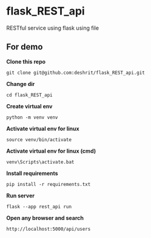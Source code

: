 # flask_REST_api
RESTful service using flask using file

## For demo

**Clone this repo**
```
git clone git@github.com:deshrit/flask_REST_api.git
```

**Change dir**
```
cd flask_REST_api
```

**Create virtual env**
```
python -m venv venv
```

**Activate virtual env for linux**
```
source venv/bin/activate
```

**Activate virtual env for linux (cmd)**
```
venv\Scripts\activate.bat
```

**Install requirements**
```
pip install -r requirements.txt
```

**Run server**
```
flask --app rest_api run
```

**Open any browser and search**
```
http://localhost:5000/api/users
```